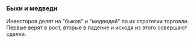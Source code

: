 ### Быки и медведи 
Инвесторов делят на "быков" и "медведей" по их стратегии торговли. Первые верят в рост, вторые в падение и исходя из этого совершают сделки. 